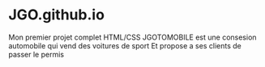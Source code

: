 # JGO.github.io
Mon premier projet complet HTML/CSS
JGOTOMOBILE est une consesion automobile qui vend des voitures de sport
Et propose a ses clients de passer le permis
